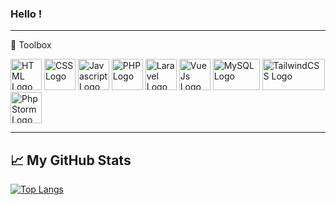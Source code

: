 ### Hello !

---

🧰 Toolbox

<img src="https://cdn.jsdelivr.net/gh/devicons/devicon/icons/html5/html5-plain-wordmark.svg" alt="HTML Logo" width="50" height="50"/> <img src="https://cdn.jsdelivr.net/gh/devicons/devicon/icons/css3/css3-plain-wordmark.svg" alt="CSS Logo" width="50" height="50"/> <img src="https://cdn.jsdelivr.net/gh/devicons/devicon/icons/javascript/javascript-original.svg" alt="Javascript Logo" width="50" height="50"/> <img src="https://cdn.jsdelivr.net/gh/devicons/devicon/icons/php/php-original.svg" alt="PHP Logo" width="50" height="50"/> <img src="https://cdn.jsdelivr.net/gh/devicons/devicon/icons/laravel/laravel-plain-wordmark.svg" alt="Laravel Logo" width="50" height="50"/> <img src="https://cdn.jsdelivr.net/gh/devicons/devicon/icons/vuejs/vuejs-original-wordmark.svg" alt="VueJs Logo" width="50" height="50"/> <img src="https://cdn.jsdelivr.net/gh/devicons/devicon/icons/mysql/mysql-original-wordmark.svg" alt="MySQL Logo" width="75" height="50"/> <img src="https://cdn.jsdelivr.net/gh/devicons/devicon/icons/tailwindcss/tailwindcss-original-wordmark.svg" alt="TailwindCSS Logo" width="100" height="50"/> <img src="https://cdn.jsdelivr.net/gh/devicons/devicon/icons/phpstorm/phpstorm-original-wordmark.svg" alt="PhpStorm Logo" width="50" height="50"/>

---

## &#x1f4c8; My GitHub Stats

[![Top Langs](https://github-readme-stats.vercel.app/api/top-langs/?username=GV-Greg&hide=java,pug&theme=gradient)](https://github.com/anuraghazra/github-readme-stats)

<!--
**GV-Greg/GV-Greg** is a ✨ _special_ ✨ repository because its `README.md` (this file) appears on your GitHub profile.

Here are some ideas to get you started:

- 🔭 I’m currently working on ...
- 🌱 I’m currently learning ...
- 👯 I’m looking to collaborate on ...
- 🤔 I’m looking for help with ...
- 💬 Ask me about ...
- 📫 How to reach me: ...
- 😄 Pronouns: ...
- ⚡ Fun fact: ...
-->
